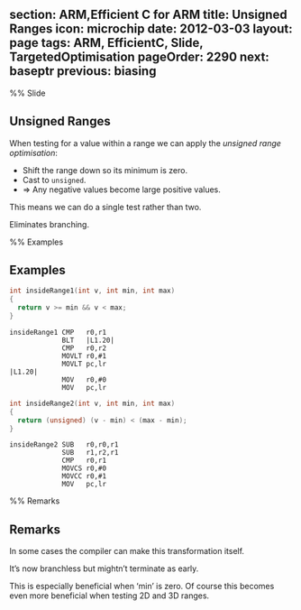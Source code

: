 section: ARM,Efficient C for ARM
title: Unsigned Ranges
icon: microchip
date: 2012-03-03
layout: page
tags: ARM, EfficientC, Slide, TargetedOptimisation
pageOrder: 2290
next: baseptr
previous: biasing
----

%% Slide

## Unsigned Ranges

When testing for a value within a range we can apply the *unsigned range optimisation*:

* Shift the range down so its minimum is zero.
* Cast to `unsigned`.
* ⇒ Any negative values become large positive values.

This means we can do a single test rather than two.

Eliminates branching.

%% Examples

## Examples

``` c
int insideRange1(int v, int min, int max)
{
  return v >= min && v < max;
}
```

``` arm
insideRange1 CMP   r0,r1
             BLT   |L1.20|
             CMP   r0,r2
             MOVLT r0,#1
             MOVLT pc,lr
|L1.20|
             MOV   r0,#0
             MOV   pc,lr
```

``` c
int insideRange2(int v, int min, int max)
{
  return (unsigned) (v - min) < (max - min);
}
```

``` arm
insideRange2 SUB   r0,r0,r1
             SUB   r1,r2,r1
             CMP   r0,r1
             MOVCS r0,#0
             MOVCC r0,#1
             MOV   pc,lr
```

%% Remarks

## Remarks

In some cases the compiler can make this transformation itself.

It’s now branchless but mightn’t terminate as early.

This is especially beneficial when ‘min’ is zero. Of course this becomes even more beneficial when testing 2D and 3D ranges.
